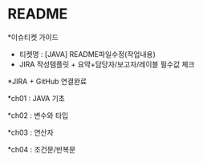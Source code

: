 # README 

*이슈티켓 가이드
- 티켓명 : [JAVA] README파일수정(작업내용)
- JIRA 작성템플릿 + 요약+담당자/보고자/레이블 필수값 체크

*JIRA + GitHub 연결완료

*ch01 : JAVA 기초

*ch02 : 변수와 타입

*ch03 : 연산자

*ch04 : 조건문/반복문